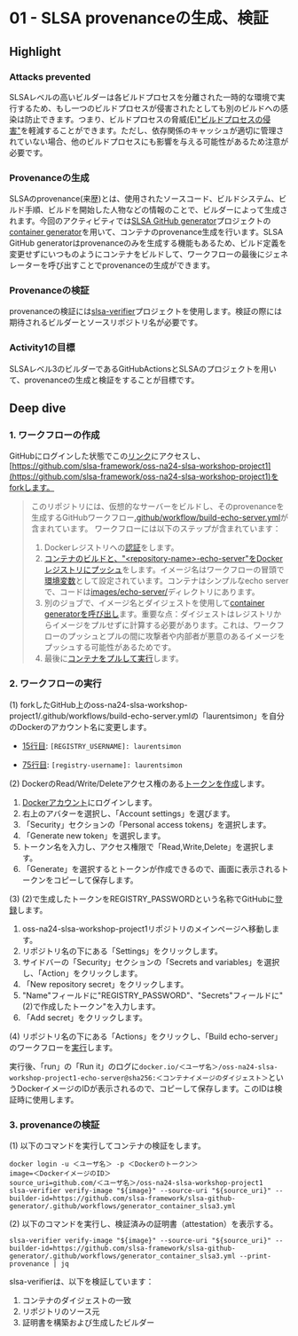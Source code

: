 # 01 - SLSA provenanceの生成、検証

## Highlight
### Attacks prevented

SLSAレベルの高いビルダーは各ビルドプロセスを分離された一時的な環境で実行するため、もし一つのビルドプロセスが侵害されたとしても別のビルドへの感染は防止できます。つまり、ビルドプロセスの脅威[(E)"ビルドプロセスの侵害"](https://slsa.dev/spec/v1.0/threats)を軽減することができます。ただし、依存関係のキャッシュが適切に管理されていない場合、他のビルドプロセスにも影響を与える可能性があるため注意が必要です。

### Provenanceの生成

SLSAのprovenance(来歴)とは、使用されたソースコード、ビルドシステム、ビルド手順、ビルドを開始した人物などの情報のことで、ビルダーによって生成されます。今回のアクティビティでは[SLSA GitHub generator](https://github.com/slsa-framework/slsa-github-generator)プロジェクトの[container generator](https://github.com/slsa-framework/slsa-github-generator/blob/main/internal/builders/container/README.md)を用いて、コンテナのprovenance生成を行います。SLSA GitHub generatorはprovenanceのみを生成する機能もあるため、ビルド定義を変更せずにいつものようにコンテナをビルドして、ワークフローの最後にジェネレーターを呼び出すことでprovenanceの生成ができます。

### Provenanceの検証

provenanceの検証には[slsa-verifier](https://github.com/slsa-framework/slsa-verifier)プロジェクトを使用します。検証の際には期待されるビルダーとソースリポジトリ名が必要です。

### Activity1の目標
SLSAレベル3のビルダーであるGitHubActionsとSLSAのプロジェクトを用いて、provenanceの生成と検証をすることが目標です。



## Deep dive
### 1. ワークフローの作成

GitHubにログインした状態でこの[リンク](https://github.com/slsa-framework/oss-na24-slsa-workshop-project1/fork)にアクセスし、[https://github.com/slsa-framework/oss-na24-slsa-workshop-project1](https://github.com/slsa-framework/oss-na24-slsa-workshop-project1)をforkします。

> このリポジトリには、仮想的なサーバーをビルドし、そのprovenanceを生成するGitHubワークフロー[.github/workflow/build-echo-server.yml](https://github.com/slsa-framework/oss-na24-slsa-workshop-project1/blob/main/.github/workflows/build-echo-server.yml)が含まれています。
> ワークフローには以下のステップが含まれています：
>
> 1. Dockerレジストリへの[認証](https://github.com/slsa-framework/oss-na24-slsa-workshop-project1/blob/main/.github/workflows/build-echo-server.yml#L33-L41)をします。
> 1. [コンテナのビルドと、"\<repository-name\>-echo-server"をDockerレジストリにプッシュ](https://github.com/slsa-framework/oss-na24-slsa-workshop-project1/blob/main/.github/workflows/build-echo-server.yml#L49-L56)をします。イメージ名はワークフローの冒頭で[環境変数](https://github.com/slsa-framework/oss-na24-slsa-workshop-project1/blob/main/.github/workflows/build-echo-server.yml#L14)として設定されています。コンテナはシンプルなecho serverで、コードは[images/echo-server/](https://github.com/slsa-framework/oss-na24-slsa-workshop-project1/blob/main/images/echo-server)ディレクトリにあります。
> 1. 別のジョブで、イメージ名とダイジェストを使用して[container generatorを呼び出し](https://github.com/slsa-framework/oss-na24-slsa-workshop-project1/blob/main/.github/workflows/build-echo-server.yml#L64-L79)ます。重要な点：ダイジェストはレジストリからイメージをプルせずに計算する必要があります。これは、ワークフローのプッシュとプルの間に攻撃者や内部者が悪意のあるイメージをプッシュする可能性があるためです。
> 1. 最後に[コンテナをプルして実行](https://github.com/slsa-framework/oss-na24-slsa-workshop-project1/blob/main/.github/workflows/build-echo-server.yml#L81-L102)します。
>


### 2. ワークフローの実行

(1) forkしたGitHub上のoss-na24-slsa-workshop-project1/.github/workflows/build-echo-server.ymlの「laurentsimon」を自分のDockerのアカウント名に変更します。

  - [15行目](https://github.com/slsa-framework/oss-na24-slsa-workshop-project1/blob/main/.github/workflows/build-echo-server.yml#L15): `[REGISTRY_USERNAME]: laurentsimon`
  
  - [75行目](https://github.com/slsa-framework/oss-na24-slsa-workshop-project1/blob/main/.github/workflows/build-echo-server.yml#L75): `[registry-username]: laurentsimon`

(2) DockerのRead/Write/Deleteアクセス権のある[トークンを作成](https://docs.docker.com/security/for-developers/access-tokens/#create-an-access-token)します。
1. [Dockerアカウント](https://app.docker.com/login?_gl=1*3vx1ll*_ga*Nzc0Mjk5MjM4LjE3MjIyMzkyMzM.*_ga_XJWPQMJYHQ*MTcyMjIzOTIzMi4xLjEuMTcyMjIzOTMwMC41NS4wLjA.)にログインします。
2. 右上のアバターを選択し、「Account settings」を選びます。
3. 「Security」セクションの「Personal access tokens」を選択します。
4. 「Generate new token」を選択します。
5. トークン名を入力し、アクセス権限で「Read,Write,Delete」を選択します。
6. 「Generate」を選択するとトークンが作成できるので、画面に表示されるトークンをコピーして保存します。

(3) (2)で生成したトークンをREGISTRY_PASSWORDという名称でGitHubに[登録](https://docs.github.com/en/actions/security-guides/using-secrets-in-github-actions#creating-secrets-for-a-repository)します。
1. oss-na24-slsa-workshop-project1リポジトリのメインページへ移動します。
2. リポジトリ名の下にある「Settings」をクリックします。
3. サイドバーの「Security」セクションの「Secrets and variables」を選択し、「Action」をクリックします。
4. 「New repository secret」をクリックします。
5. "Name"フィールドに"REGISTRY_PASSWORD"、"Secrets"フィールドに"(2)で作成したトークン"を入力します。
6. 「Add secret」をクリックします。

(4) リポジトリ名の下にある「Actions」をクリックし、「Build echo-server」のワークフローを[実行](https://docs.github.com/en/actions/using-workflows/manually-running-a-workflow#running-a-workflow)します。

実行後、「run」の「Run it」のログに`docker.io/＜ユーザ名＞/oss-na24-slsa-workshop-project1-echo-server@sha256:＜コンテナイメージのダイジェスト＞`というDockerイメージのIDが表示されるので、コピーして保存します。このIDは検証時に使用します。


### 3. provenanceの検証

(1) 以下のコマンドを実行してコンテナの検証をします。
```shell
docker login -u ＜ユーザ名＞ -p ＜Dockerのトークン＞
image=＜DockerイメージのID＞
source_uri=github.com/＜ユーザ名＞/oss-na24-slsa-workshop-project1
slsa-verifier verify-image "${image}" --source-uri "${source_uri}" --builder-id=https://github.com/slsa-framework/slsa-github-generator/.github/workflows/generator_container_slsa3.yml
```

(2) 以下のコマンドを実行し、検証済みの証明書（attestation）を表示する。
```shell
slsa-verifier verify-image "${image}" --source-uri "${source_uri}" --builder-id=https://github.com/slsa-framework/slsa-github-generator/.github/workflows/generator_container_slsa3.yml --print-provenance | jq
```

slsa-verifierは、以下を検証しています：
1. コンテナのダイジェストの一致
2. リポジトリのソース元
3. 証明書を構築および生成したビルダー



